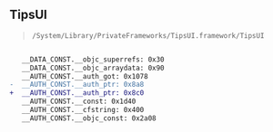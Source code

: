 ## TipsUI

> `/System/Library/PrivateFrameworks/TipsUI.framework/TipsUI`

```diff

   __DATA_CONST.__objc_superrefs: 0x30
   __DATA_CONST.__objc_arraydata: 0x90
   __AUTH_CONST.__auth_got: 0x1078
-  __AUTH_CONST.__auth_ptr: 0x8a8
+  __AUTH_CONST.__auth_ptr: 0x8c0
   __AUTH_CONST.__const: 0x1d40
   __AUTH_CONST.__cfstring: 0x400
   __AUTH_CONST.__objc_const: 0x2a08

```

